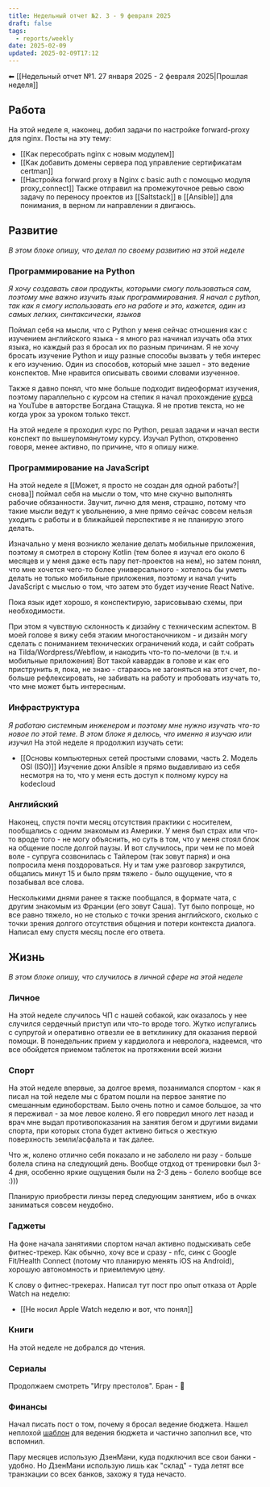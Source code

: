 ```yaml
---
title: Недельный отчет №2. 3 - 9 февраля 2025
draft: false
tags:
  - reports/weekly
date: 2025-02-09
updated: 2025-02-09T17:12
---
```

⬅ [[Недельный отчет №1. 27 января 2025 - 2 февраля 2025|Прошлая неделя]]
## Работа
На этой неделе я, наконец, добил задачи по настройке forward-proxy для nginx.
Посты на эту тему:
- [[Как пересобрать nginx с новым модулем]]
- [[Как добавить домены сервера под управление сертификатам certman]]
- [[Настройка forward proxy в Nginx c basic auth с помощью модуля proxy_connect]]
Также отправил на промежуточное ревью свою задачу по переносу проектов из [[Saltstack]] в [[Ansible]] для понимания, в верном ли направлении я двигаюсь.
## Развитие
*В этом блоке опишу, что делал по своему развитию на этой неделе*
### Программирование на Python
*Я хочу создавать свои продукты, которыми смогу пользоваться сам, поэтому мне важно изучить язык программирования. Я начал с python, так как я смогу использовать его на работе и это, кажется, один из самых легких, синтаксически, языков*

Поймал себя на мысли, что с Python у меня сейчас отношения как с изучением английского языка - я много раз начинал изучать оба этих языка, но каждый раз я бросал их по разным причинам.
Я не хочу бросать изучение Python и ищу разные способы вызвать у тебя интерес к его изучению.
Один из способов, который мне зашел - это ведение конспектов. Мне нравится описывать своими словами изученное.

Также я давно понял, что мне больше подходит видеоформат изучения, поэтому параллельно с курсом на степик я начал прохождение [курса]([https://www.youtube.com/watch?v=cfJrtx-k96U](https://www.youtube.com/watch?v=cfJrtx-k96U)) на YouTube в авторстве Богдана Стащука.
Я не против текста, но не когда урок за уроком только текст.

На этой неделе я проходил курс по Python, решал задачи и начал вести конспект по вышеупомянутому курсу. Изучал Python, откровенно говоря, менее активно, по причине, что я опишу ниже.
### Программирование на JavaScript
На этой неделе я [[Может, я просто не создан для одной работы?|снова]] поймал себя на мысли о том, что мне скучно выполнять рабочие обязанности. Звучит, лично для меня, страшно, потому что такие мысли ведут к увольнению, а мне прямо сейчас совсем нельзя уходить с работы и в ближайшей перспективе я не планирую этого делать.

Изначально у меня возникло желание делать мобильные приложения, поэтому я смотрел в сторону Kotlin (тем более я изучал его около 6 месяцев и у меня даже есть пару пет-проектов на нем), но затем понял, что мне хочется чего-то более универсального - хотелось бы уметь делать не только мобильные приложения, поэтому и начал учить JavaScript с мыслью о том, что затем это будет изучение React Native.

Пока язык идет хорошо, я конспектирую, зарисовываю схемы, при необходимости.

При этом я чувствую склонность к дизайну с техническим аспектом. В моей голове я вижу себя этаким многостаночником - и дизайн могу сделать с пониманием технических ограничений кода, и сайт собрать на Tilda/Wordpress/Webflow, и накодить что-то по-мелочи (в т.ч. и мобильные приложения)
Вот такой кавардак в голове и как его приструнить я, пока, не знаю - стараюсь не загоняться на этот счет, по-больше рефлексировать, не забивать на работу и пробовать изучать то, что мне может быть интересным.
### Инфраструктура
*Я работаю системным инженером и поэтому мне нужно изучать что-то новое по этой теме. В этом блоке я делюсь, что именно я изучаю или изучил*
На этой неделе я продолжил изучать сети:
- [[Основы компьютерных сетей простыми словами, часть 2. Модель OSI (ISO)]]
Изучение доки Ansible я прямо выдавливаю из себя несмотря на то, что у меня есть доступ к полному курсу на kodecloud 
### Английский
Наконец, спустя почти месяц отсутствия практики с носителем, пообщались с одним знакомым из Америки.
У меня был страх или что-то вроде того - не могу объяснить, но суть в том, что у меня стоял блок на общение после долгой паузы.
И вот случилось, при чем не по моей воле - супруга созвонилась с Тайлером (так зовут парня) и она попросила меня поздороваться. Ну и там уже разговор закрутился, общались минут 15 и было прям тяжело - было ощущение, что я позабывал все слова.

Несколькими днями ранее я также пообщался, в формате чата, с другим знакомым из Франции (его зовут Саша). Тут было попроще, но все равно тяжело, но не столько с точки зрения английского, сколько с точки зрения долгого отсутствия общения и потери контекста диалога. Написал ему спустя месяц после его ответа.

## Жизнь
*В этом блоке опишу, что случилось в личной сфере на этой неделе*
### Личное
На этой неделе случилось ЧП с нашей собакой, как оказалось у нее случился сердечный приступ или что-то вроде того. Жутко испугались с супругой и оперативно отвезли ее в ветклинику для оказания первой помощи. В понедельник прием у кардиолога и невролога, надеемся, что все обойдется приемом таблеток на протяжении всей жизни

### Спорт
На этой неделе впервые, за долгое время, позанимался спортом - как я писал на той неделе мы с братом пошли на первое занятие по смешанным единоборствам. Было очень потно и самое большое, за что я переживал - за мое левое колено. Я его повредил много лет назад и врач мне выдал противопоказания на занятия бегом и другими видами спорта, при которых стопа будет активно биться о жесткую поверхность земли/асфальта и так далее.

Что ж, колено отлично себя показало и не заболело ни разу - больше болела спина на следующий день. Вообще отдход от тренировки был 3-4 дня, особенно яркие ощущения были на 2-3 день - болело вообще все :)))

Планирую приобрести линзы перед следующим занятием, ибо в очках заниматься совсем неудобно. 
### Гаджеты
На фоне начала занятиями спортом начал активно подыскивать себе фитнес-трекер. Как обычно, хочу все и сразу - nfc, синк с Google Fit/Health Connect (потому что планирую менять iOS на Android), хорошую автономность и приемлемую цену.

К слову о фитнес-трекерах. Написал тут пост про опыт отказа от Apple Watch на неделю:
- [[Не носил Apple Watch неделю и вот, что понял]]

### Книги
На этой неделе не добрался до чтения.
### Сериалы
Продолжаем смотреть "Игру престолов". Бран - 🖤
### Финансы
Начал писать пост о том, почему я бросал ведение бюджета. Нашел неплохой [шаблон](https://docs.google.com/spreadsheets/d/1n2ZCtsRn3Wms_Syt_BtZkX6kflOstkGt3pWkTuMorYo/edit?usp=sharing) для ведения бюджета и частично заполнил все, что вспомнил.

Пару месяцев использую ДзенМани, куда подключил все свои банки - удобно.
Но ДзенМани использую лишь как "склад" - туда летят все транзкации со всех банков, захожу я туда нечасто.
